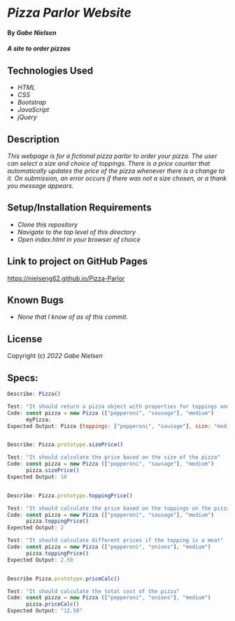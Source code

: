 # _Pizza Parlor Website_

#### By _**Gabe Nielsen**_

#### _A site to order pizzas_

## Technologies Used

- _HTML_
- _CSS_
- _Bootstrap_
- _JavaScript_
- _jQuery_

## Description

_This webpage is for a fictional pizza parlor to order your pizza. The user can select a size and choice of toppings. There is a price counter that automatically updates the price of the pizza whenever there is a change to it. On submission, an error occurs if there was not a size chosen, or a thank you message appears._

## Setup/Installation Requirements

- _Clone this repository_
- _Navigate to the top level of this directory_
- _Open index.html in your browser of choice_

## Link to project on GitHub Pages

https://nielseng62.github.io/Pizza-Parlor

## Known Bugs

- _None that I know of as of this commit._

## License

Copyright (c) _2022_ _Gabe Nielsen_

## Specs:

```javascript
Describe: Pizza()

Test: "It should return a pizza object with properties for toppings and size"
Code: const pizza = new Pizza (["pepperoni", "sausage"], "medium")
      myPizza;
Expected Output: Pizza {toppings: ["pepperoni", "sausage"], size: "medium"}


Describe: Pizza.prototype.sizePrice()

Test: "It should calculate the price based on the size of the pizza"
Code: const pizza = new Pizza (["pepperoni", "sausage"], "medium")
      pizza.sizePrice()
Expected Output: 10


Describe: Pizza.prototype.toppingPrice()

Test: "It should calculate the price based on the toppings on the pizza"
Code: const pizza = new Pizza (["pepperoni", "sausage"], "medium")
      pizza.toppingPrice()
Expected Output: 2

Test: "It should calculate different prices if the topping is a meat"
Code: const pizza = new Pizza (["pepperoni", "onions"], "medium")
      pizza.toppingPrice()
Expected Output: 2.50


Describe Pizza.prototype.priceCalc()

Test: "It should calculate the total cost of the pizza"
Code: const pizza = new Pizza (["pepperoni", "onions"], "medium")
      pizza.priceCalc()
Expected Output: "12.50"
```
